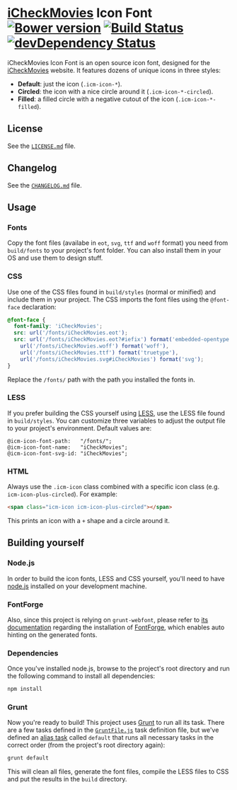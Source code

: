 # [iCheckMovies][1] Icon Font [![Bower version](https://badge.fury.io/bo/icheckmovies-icon-font.svg)](http://badge.fury.io/bo/icheckmovies-icon-font) [![Build Status](https://travis-ci.org/studio-donder/icheckmovies-icon-font.svg?branch=master)](https://travis-ci.org/studio-donder/icheckmovies-icon-font) [![devDependency Status](https://david-dm.org/studio-donder/icheckmovies-icon-font/dev-status.svg?theme=.io)](https://david-dm.org/studio-donder/icheckmovies-icon-font#info=devDependencies)

iCheckMovies Icon Font is an open source icon font, designed for the [iCheckMovies][1] website. It features dozens of unique icons in three styles:

* **Default**: just the icon (``.icm-icon-*``).
* **Circled**: the icon with a nice circle around it (``.icm-icon-*-circled``).
* **Filled**: a filled circle with a negative cutout of the icon (``.icm-icon-*-filled``).

## License

See the [``LICENSE.md``](LICENSE.md) file.

## Changelog

See the [``CHANGELOG.md``](CHANGELOG.md) file.

## Usage

### Fonts

Copy the font files (availabe in ``eot``, ``svg``, ``ttf`` and ``woff`` format) you need from ``build/fonts`` to your project's font folder. You can also install them in your OS and use them to design stuff.

### CSS

Use one of the CSS files found in ``build/styles`` (normal or minified) and include them in your project. The CSS imports the font files using the ``@font-face`` declaration:

```css
@font-face {
  font-family: 'iCheckMovies';
  src: url('/fonts/iCheckMovies.eot');
  src: url('/fonts/iCheckMovies.eot?#iefix') format('embedded-opentype'),
    url('/fonts/iCheckMovies.woff') format('woff'),
    url('/fonts/iCheckMovies.ttf') format('truetype'),
    url('/fonts/iCheckMovies.svg#iCheckMovies') format('svg');
}
```

Replace the ``/fonts/`` path with the path you installed the fonts in.

### LESS

If you prefer building the CSS yourself using [LESS][2], use the LESS file found in ``build/styles``. You can customize three variables to adjust the output file to your project's environment. Default values are:

```less
@icm-icon-font-path:   "/fonts/";
@icm-icon-font-name:   "iCheckMovies";
@icm-icon-font-svg-id: "iCheckMovies";
```

### HTML

Always use the ``.icm-icon`` class combined with a specific icon class (e.g. ``icm-icon-plus-circled``). For example:

```html
<span class="icm-icon icm-icon-plus-circled"></span>
```

This prints an icon with a ``+`` shape and a circle around it.

## Building yourself

### Node.js

In order to build the icon fonts, LESS and CSS yourself, you'll need to have [node.js][3] installed on your development machine. 

### FontForge

Also, since this project is relying on ``grunt-webfont``, please refer to [its documentation][4] regarding the installation of [FontForge][5], which enables auto hinting on the generated fonts.

### Dependencies

Once you've installed node.js, browse to the project's root directory and run the following command to install all dependencies:

```bash
npm install
```
### Grunt

Now you're ready to build! This project uses [Grunt][6] to run all its task. There are a few tasks defined in the [``GruntFile.js``](GruntFile.js) task definition file, but we've defined an [alias task][7] called ``default`` that runs all necessary tasks in the correct order (from the project's root directory again):

```bash
grunt default
```

This will clean all files, generate the font files, compile the LESS files to CSS and put the results in the ``build`` directory.

[1]: http://www.icheckmovies.com/
[2]: http://lesscss.org/
[3]: http://nodejs.org/
[4]: https://github.com/sapegin/grunt-webfont#installation
[5]: http://fontforge.org/
[6]: http://gruntjs.com/
[7]: http://gruntjs.com/creating-tasks#alias-tasks
